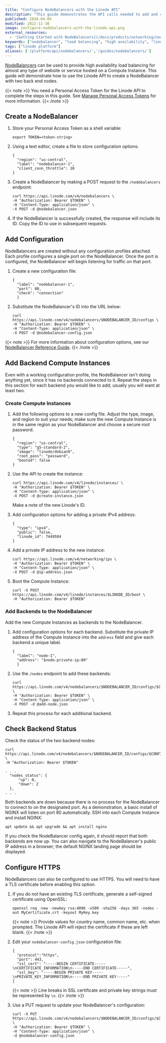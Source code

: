 ```yaml
---
title: "Configure NodeBalancers with the Linode API"
description: "This guide demonstrates the API calls needed to add and configure a NodeBalancer through the Linode API"
published: 2018-04-05
modified: 2022-11-30
image: configure-nodebalancers-with-the-linode-api.png
external_resources:
  - '[Getting Started with NodeBalancers](/docs/products/networking/nodebalancers/get-started/)'
keywords: ["nodebalancer", "load balancing", "high availability", "linode api"]
tags: ["linode platform"]
aliases: ['/platform/api/nodebalancers/','/guides/nodebalancers/']
---
```


[NodeBalancers](https://www.linode.com/nodebalancers) can be used to provide high availability load balancing for almost any type of website or service hosted on a Compute Instance. This guide will demonstrate how to use the Linode API to create a NodeBalancer with two back end nodes.

{{< note >}}
You need a Personal Access Token for the Linode API to complete the steps in this guide. See [Manage Personal Access Tokens](/docs/products/tools/api/guides/manage-api-tokens/#create-an-api-token) for more information.
{{< /note >}}

## Create a NodeBalancer

1. Store your Personal Access Token as a shell variable:

    ```command
    export TOKEN=<token-string>
    ```

1. Using a text editor, create a file to store configuration options:

    ```file {title="nodebalancer.json" lang="json"}
    {
      "region": "us-central",
      "label": "nodebalancer-1",
      "client_conn_throttle": 10
    }
    ```

1. Create a NodeBalancer by making a POST request to the `/nodebalancers` endpoint:

    ```command
    curl https://api.linode.com/v4/nodebalancers \
    -H "Authorization: Bearer $TOKEN" \
    -H "Content-Type: application/json" \
    -X POST -d @nodebalancer.json
    ```

1. If the NodeBalancer is successfully created, the response will include its ID. Copy the ID to use in subsequent requests.

## Add Configuration

NodeBalancers are created without any configuration profiles attached. Each profile configures a single port on the NodeBalancer. Once the port is configured, the NodeBalancer will begin listening for traffic on that port.

1. Create a new configuration file:

    ```file {title="nodebalancer-config.json" lang="json"}
    {
      "label": "nodebalancer-1",
      "port": 80,
      "check": "connection"
      }
    ```

1. Substitute the NodeBalancer's ID into the URL below:

    ```command
    curl https://api.linode.com/v4/nodebalancers/$NODEBALANCER_ID/configs \
    -H "Authorization: Bearer $TOKEN" \
    -H "Content-Type: application/json" \
    -X POST -d @nodebalancer-config.json
    ```

{{< note >}}
For more information about configuration options, see our [NodeBalancer Reference Guide](/docs/products/networking/nodebalancers/guides/configure/).
{{< /note >}}

## Add Backend Compute Instances

Even with a working configuration profile, the NodeBalancer isn't doing anything yet, since it has no backends connected to it. Repeat the steps in this section for each backend you would like to add; usually you will want at least two.

### Create Compute Instances

1. Add the following options to a new config file. Adjust the type, image, and region to suit your needs; make sure the new Compute Instance is in the same region as your NodeBalancer and choose a secure root password.

    ```file {title="create-instance.json" lang="json"}
    {
      "region": "us-central",
      "type": "g5-standard-2",
      "image": "linode/debian9",
      "root_pass": "password",
      "booted": false
    }
    ```

1. Use the API to create the instance:

    ```command
    curl https://api.linode.com/v4/linode/instances/ \
    -H "Authorization: Bearer $TOKEN" \
    -H "Content-Type: application/json" \
    -X POST -d @create-instance.json
    ```

    Make a note of the new Linode's ID.

1. Add configuration options for adding a private IPv4 address:

    ```file {title="ip-address.json" lang="json"}
    {
      "type": "ipv4",
      "public": false,
      "linode_id": 7449584
    }
    ```

1. Add a private IP address to the new instance:

    ```command
    curl https://api.linode.com/v4/networking/ips \
    -H "Authorization: Bearer $TOKEN" \
    -H "Content-Type: application/json" \
    -X POST -d @ip-address.json
    ```

1. Boot the Compute Instance:

    ```command
    curl -X POST https://api.linode.com/v4/linode/instances/$LINODE_ID/boot \
    -H "Authorization: Bearer $TOKEN"
    ```

### Add Backends to the NodeBalancer

Add the new Compute Instances as backends to the NodeBalancer.

1. Add configuration options for each backend. Substitute the private IP address of the Compute Instance into the `address` field and give each backend a unique label.

    ```file {title="add-node.json" lang="json"}
    {
      "label": "node-1",
      "address": "$node-private-ip:80"
      }
    ```

1. Use the `/nodes` endpoint to add these backends:

    ```command
    curl https://api.linode.com/v4/nodebalancers/$NODEBALANCER_ID/configs/$CONFIG_ID \
    -H "Authorization: Bearer $TOKEN" \
    -H "Content-Type: application/json" \
    -X POST -d @add-node.json
    ```

1. Repeat this process for each additional backend.

## Check Backend Status

Check the status of the two backend nodes:

```command
curl https://api.linode.com/v4/nodebalancers/$NODEBALANCER_ID/configs/$CONFIG_ID \
-H "Authorization: Bearer $TOKEN"
```

```output
. . .
  "nodes_status": {
      "up": 0,
      "down": 2
  },
. . .
```

Both backends are down because there is no process for the NodeBalancer to connect to on the designated port. As a demonstration, a basic install of NGINX will listen on port 80 automatically. SSH into each Compute Instance and install NGINX:

```command
apt update && apt upgrade && apt install nginx
```

If you check the NodeBalancer config again, it should report that both backends are now up. You can also navigate to the NodeBalancer's public IP address in a browser; the default NGINX landing page should be displayed.

## Configure HTTPS

NodeBalancers can also be configured to use HTTPS. You will need to have a TLS certificate before enabling this option.

1. If you do not have an existing TLS certificate, generate a self-signed certificate using OpenSSL:

    ```command
    openssl req -new -newkey rsa:4096 -x509 -sha256 -days 365 -nodes -out MyCertificate.crt -keyout MyKey.key
    ```

    {{< note >}}
    Provide values for country name, common name, etc. when prompted. The Linode API will reject the certificate if these are left blank.
    {{< /note >}}

1. Edit your `nodebalancer-config.json` configuration file:

    ```file {title="nodebalancer-config.json" lang="json"}
    {
      "protocol":"https",
      "port": 443,
      "ssl_cert": "-----BEGIN CERTIFICATE-----\nCERTIFICATE_INFORMATION\n-----END CERTIFICATE-----",
      "ssl_key": "-----BEGIN PRIVATE KEY-----\nPRIVATE_KEY_INFORMATION\n-----END PRIVATE KEY-----"
    }
    ```

    {{< note >}}
    Line breaks in SSL certificate and private key strings must be represented by `\n`.
    {{< /note >}}

1. Use a PUT request to update your NodeBalancer's configuration:

    ```command
    curl -X PUT https://api.linode.com/v4/nodebalancers/$NODEBALANCER_ID/configs/$CONFIG_ID \
    -H "Authorization: Bearer $TOKEN" \
    -H "Content-Type: application/json" \
    -d @nodebalancer-config.json
    ```